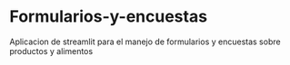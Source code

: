 # Formularios-y-encuestas
Aplicacion de streamlit para el manejo de formularios y encuestas sobre productos y alimentos
